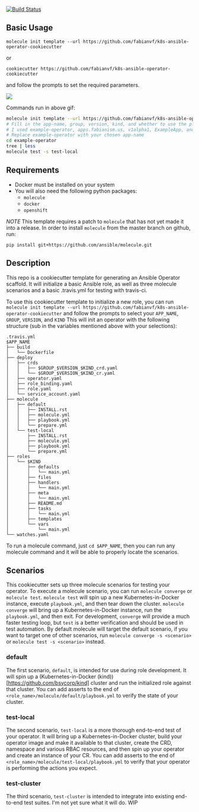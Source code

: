 [![Build Status](https://travis-ci.com/fabianvf/k8s-ansible-operator-cookiecutter.svg?branch=master)](https://travis-ci.com/fabianvf/k8s-ansible-operator-cookiecutter)
## Basic Usage
```
molecule init template --url https://github.com/fabianvf/k8s-ansible-operator-cookiecutter
```
or 
```
cookiecutter https://github.com/fabianvf/k8s-ansible-operator-cookiecutter
```
and follow the prompts to set the required parameters.

![](https://thumbs.gfycat.com/SplendidWetCottontail-size_restricted.gif)

Commands run in above gif:
```bash
molecule init template --url https://github.com/fabianvf/k8s-ansible-operator-cookiecutter
# Fill in the app-name, group, version, kind, and whether to use the playbook or role skeleton
# I used example-operator, apps.fabianism.us, v1alpha1, ExampleApp, and 2 (for playbook)
# Replace example-operator with your chosen app-name
cd example-operator
tree | less
molecule test -s test-local
```

## Requirements
- Docker must be installed on your system
- You will also need the following python packages:
  - `molecule`
  - `docker`
  - `openshift`

*NOTE* This template requires a patch to `molecule` that has not yet made it into a release.
In order to install `molecule` from the master branch on github, run:
```
pip install git+https://github.com/ansible/molecule.git
```

## Description
This repo is a cookiecutter template for generating an Ansible Operator scaffold.
It will initialize a basic Ansible role, as well as three molecule scenarios and a
basic .travis.yml for testing with travis-ci.

To use this cookiecutter template to initialize a new role, you can run
`molecule init template --url https://github.com/fabianvf/k8s-ansible-operator-cookiecutter` and
follow the prompts to select your `APP_NAME`, `GROUP`, `VERSION`, and `KIND`
This will init an operator with the following structure (sub in the variables mentioned above with your selections):

```
.travis.yml
$APP_NAME
├── build
│   └── Dockerfile
├── deploy
│   ├── crds
│   │   ├── $GROUP_$VERSION_$KIND_crd.yaml
│   │   └── $GROUP_$VERSION_$KIND_cr.yaml
│   ├── operator.yaml
│   ├── role_binding.yaml
│   ├── role.yaml
│   └── service_account.yaml
├── molecule
│   ├── default
│   │   ├── INSTALL.rst
│   │   ├── molecule.yml
│   │   ├── playbook.yml
│   │   └── prepare.yml
│   └── test-local
│       ├── INSTALL.rst
│       ├── molecule.yml
│       ├── playbook.yml
│       └── prepare.yml
├── roles
│   └── $KIND
│       ├── defaults
│       │   └── main.yml
│       ├── files
│       ├── handlers
│       │   └── main.yml
│       ├── meta
│       │   └── main.yml
│       ├── README.md
│       ├── tasks
│       │   └── main.yml
│       ├── templates
│       └── vars
│           └── main.yml
└── watches.yaml
```

To run a molecule command, just `cd $APP_NAME`, then you can run any molecule command and it will be able to properly locate the scenarios.

## Scenarios
This cookiecutter sets up three molecule scenarios for testing your operator.
To execute a molecule scenario, you can run `molecule converge` or
`molecule test`. `molecule test` will spin up a new Kubernetes-in-Docker instance, execute
`playbook.yml`, and then tear down the cluster. `molecule converge` will bring
up a Kubernetes-in-Docker instance, run the `playbook.yml`, and then exit. For development,
`converge` will provide a much faster testing loop, but `test` is a better
verification and should be used in test automation. By default molecule will target
the default scenario, if you want to target one of other scenarios, run
`molecule converge -s <scenario>` or `molecule test -s <scenario>` instead.

### default
The first scenario, `default`, is intended for use during role development.
It will spin up a (Kubernetes-in-Docker (kind))[https://github.com/bsycorp/kind]
cluster and run the initialized role against that cluster. You can add asserts
to the end of `<role_name>/molecule/default/playbook.yml` to verify the state
of your cluster.

### test-local
The second scenario, `test-local` is a more thorough end-to-end test of your
operator. It will bring up a Kubernetes-in-Docker cluster, build your operator image and make it
available to that cluster, create the CRD, namespace and various RBAC resources,
and then spin up your operator and create an instance of your CR. You can add
asserts to the end of `<role_name>/molecule/test-local/playbook.yml` to verify
that your operator is performing the actions you expect.

### test-cluster
The third scenario, `test-cluster` is intended to integrate into existing 
end-to-end test suites. I'm not yet sure what it will do. WIP
